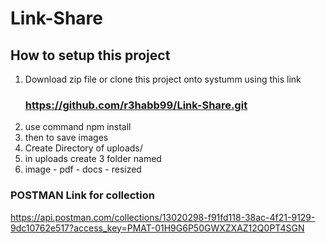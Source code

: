 # Link-Share
## How to setup this project
1. Download zip file or clone this project onto systumm using this link
   ### https://github.com/r3habb99/Link-Share.git
2. use command npm install
3. then to save images
4. Create Directory of uploads/
5. in uploads create 3 folder named
6. image - pdf - docs - resized

### POSTMAN Link for collection
https://api.postman.com/collections/13020298-f91fd118-38ac-4f21-9129-9dc10762e517?access_key=PMAT-01H9G6P50GWXZXAZ12Q0PT4SGN
